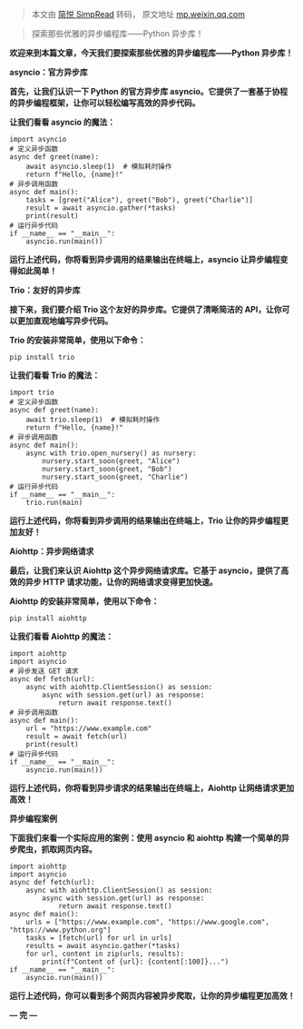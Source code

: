 > 本文由 [简悦 SimpRead](http://ksria.com/simpread/) 转码， 原文地址 [mp.weixin.qq.com](https://mp.weixin.qq.com/s/wvyO8laP7iokI8ZTeGjdcQ)

> 探索那些优雅的异步编程库——Python 异步库！

**欢迎来到本篇文章，今天我们要探索那些优雅的异步编程库——Python 异步库！**

**asyncio：官方异步库**

**首先，让我们认识一下 Python 的官方异步库 asyncio。它提供了一套基于协程的异步编程框架，让你可以轻松编写高效的异步代码。**

**让我们看看 asyncio 的魔法：**

```
import asyncio
# 定义异步函数
async def greet(name):
    await asyncio.sleep(1)  # 模拟耗时操作
    return f"Hello, {name}!"
# 异步调用函数
async def main():
    tasks = [greet("Alice"), greet("Bob"), greet("Charlie")]
    result = await asyncio.gather(*tasks)
    print(result)
# 运行异步代码
if __name__ == "__main__":
    asyncio.run(main())

```

**运行上述代码，你将看到异步调用的结果输出在终端上，asyncio 让异步编程变得如此简单！**

**Trio：友好的异步库**

**接下来，我们要介绍 Trio 这个友好的异步库。它提供了清晰简洁的 API，让你可以更加直观地编写异步代码。**

**Trio 的安装非常简单，使用以下命令：**

```
pip install trio

```

**让我们看看 Trio 的魔法：**

```
import trio
# 定义异步函数
async def greet(name):
    await trio.sleep(1)  # 模拟耗时操作
    return f"Hello, {name}!"
# 异步调用函数
async def main():
    async with trio.open_nursery() as nursery:
        nursery.start_soon(greet, "Alice")
        nursery.start_soon(greet, "Bob")
        nursery.start_soon(greet, "Charlie")
# 运行异步代码
if __name__ == "__main__":
    trio.run(main)

```

**运行上述代码，你将看到异步调用的结果输出在终端上，Trio 让你的异步编程更加友好！**

**Aiohttp：异步网络请求**

**最后，让我们来认识 Aiohttp 这个异步网络请求库。它基于 asyncio，提供了高效的异步 HTTP 请求功能，让你的网络请求变得更加快速。**

**Aiohttp 的安装非常简单，使用以下命令：**

```
pip install aiohttp

```

**让我们看看 Aiohttp 的魔法：**

```
import aiohttp
import asyncio
# 异步发送 GET 请求
async def fetch(url):
    async with aiohttp.ClientSession() as session:
        async with session.get(url) as response:
            return await response.text()
# 异步调用函数
async def main():
    url = "https://www.example.com"
    result = await fetch(url)
    print(result)
# 运行异步代码
if __name__ == "__main__":
    asyncio.run(main())

```

**运行上述代码，你将看到异步请求的结果输出在终端上，Aiohttp 让网络请求更加高效！**

**异步编程案例**

**下面我们来看一个实际应用的案例：使用 asyncio 和 aiohttp 构建一个简单的异步爬虫，抓取网页内容。**

```
import aiohttp
import asyncio
async def fetch(url):
    async with aiohttp.ClientSession() as session:
        async with session.get(url) as response:
            return await response.text()
async def main():
    urls = ["https://www.example.com", "https://www.google.com", "https://www.python.org"]
    tasks = [fetch(url) for url in urls]
    results = await asyncio.gather(*tasks)
    for url, content in zip(urls, results):
        print(f"Content of {url}: {content[:100]}...")
if __name__ == "__main__":
    asyncio.run(main())

```

**运行上述代码，你可以看到多个网页内容被异步爬取，让你的异步编程更加高效！**

**— **完** —**